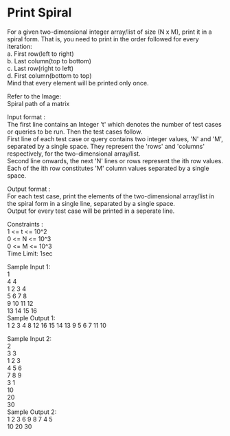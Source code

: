 # Print Spiral




For a given two-dimensional integer array/list of size (N x M), print it in a spiral form. That is, you need to print in the order followed for every iteration:        
a. First row(left to right)         
b. Last column(top to bottom)        
c. Last row(right to left)         
d. First column(bottom to top)           
 Mind that every element will be printed only once.         
 
Refer to the Image:           
Spiral path of a matrix         

Input format :        
The first line contains an Integer 't' which denotes the number of test cases or queries to be run. Then the test cases follow.           
First line of each test case or query contains two integer values, 'N' and 'M', separated by a single space. They represent the 'rows' and 'columns' respectively, for the two-dimensional array/list.          
Second line onwards, the next 'N' lines or rows represent the ith row values.         
Each of the ith row constitutes 'M' column values separated by a single space.          

Output format :       
For each test case, print the elements of the two-dimensional array/list in the spiral form in a single line, separated by a single space.           
Output for every test case will be printed in a seperate line.         

Constraints :         
1 <= t <= 10^2       
0 <= N <= 10^3         
0 <= M <= 10^3        
Time Limit: 1sec        

Sample Input 1:        
1         
4 4          
1 2 3 4           
5 6 7 8         
9 10 11 12         
13 14 15 16       
Sample Output 1:         
1 2 3 4 8 12 16 15 14 13 9 5 6 7 11 10            

Sample Input 2:       
2          
3 3            
1 2 3          
4 5 6        
7 8 9        
3 1       
10       
20       
30           
Sample Output 2:      
1 2 3 6 9 8 7 4 5        
10 20 30        
